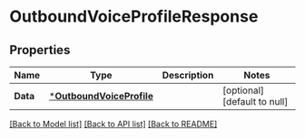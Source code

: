 # OutboundVoiceProfileResponse

## Properties
Name | Type | Description | Notes
------------ | ------------- | ------------- | -------------
**Data** | [***OutboundVoiceProfile**](OutboundVoiceProfile.md) |  | [optional] [default to null]

[[Back to Model list]](../README.md#documentation-for-models) [[Back to API list]](../README.md#documentation-for-api-endpoints) [[Back to README]](../README.md)

